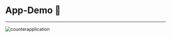 # App-Demo 🚀
---
![counterapplication](https://user-images.githubusercontent.com/108936283/215789092-8ab5d8aa-2c79-4112-ac1c-49549fbfe86c.gif)